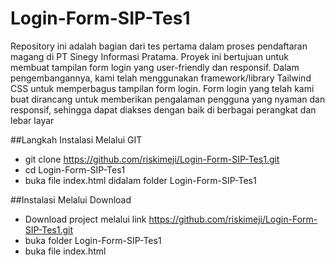# Login-Form-SIP-Tes1
Repository ini adalah bagian dari tes pertama dalam proses pendaftaran magang di PT Sinegy Informasi Pratama. Proyek ini bertujuan untuk membuat tampilan form login yang user-friendly dan responsif. Dalam pengembangannya, kami telah menggunakan framework/library Tailwind CSS untuk memperbagus tampilan form login. Form login yang telah kami buat dirancang untuk memberikan pengalaman pengguna yang nyaman dan responsif, sehingga dapat diakses dengan baik di berbagai perangkat dan lebar layar

##Langkah Instalasi Melalui GIT
- git clone https://github.com/riskimeji/Login-Form-SIP-Tes1.git
- cd Login-Form-SIP-Tes1
- buka file index.html didalam folder Login-Form-SIP-Tes1

##Instalasi Melalui Download
- Download project melalui link https://github.com/riskimeji/Login-Form-SIP-Tes1.git
- buka folder Login-Form-SIP-Tes1
- buka file index.html
